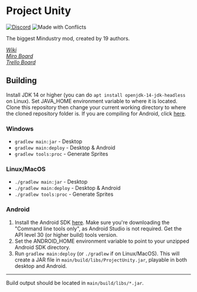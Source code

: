 # Project Unity

[![Discord](https://img.shields.io/discord/782583108473978880.svg?color=7289da&label=AvantTeam&logo=discord&style=flat-square)](https://discord.gg/V6ygvgGVqE)
![Made with Conflicts](https://img.shields.io/badge/Made%20with-conflicts%20<3-red?style=flat-square)

The biggest Mindustry mod, created by 19 authors.

[*Wiki*]()  
[*Miro Board*](https://miro.com/app/board/o9J_lejcuWo=/)  
[*Trello Board*](https://trello.com/b/oNa7R7bq/project-unity)

## Building

Install JDK 14 or higher (you can do `apt install openjdk-14-jdk-headless` on Linux). Set JAVA_HOME environment variable to where it is located. Clone this repository then change your current working directory to where the cloned repository folder is. If you are compiling for Android, click [here](#Android).

### Windows

- `gradlew main:jar` - Desktop
- `gradlew main:deploy` - Desktop & Android
- `gradlew tools:proc` - Generate Sprites

### Linux/MacOS

- `./gradlew main:jar` - Desktop
- `./gradlew main:deploy` - Desktop & Android
- `./gradlew tools:proc` - Generate Sprites

### Android

1. Install the Android SDK [here](https://developer.android.com/studio). Make sure you're downloading the "Command line tools only", as Android Studio is not required. Get the API level 30 (or higher build) tools version.
3. Set the ANDROID_HOME environment variable to point to your unzipped Android SDK directory.
4. Run `gradlew main:deploy` (or `./gradlew` if on Linux/MacOS). This will create a JAR file in `main/build/libs/ProjectUnity.jar`, playable in both desktop and Android.

---

Build output should be located in `main/build/libs/*.jar`.
